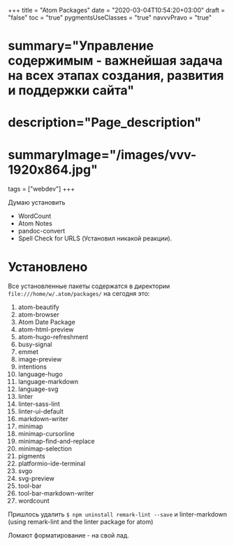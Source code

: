 +++
title = "Atom Рackages"
date = "2020-03-04T10:54:20+03:00"
draft = "false"
toc = "true"
pygmentsUseClasses = "true"
navvvPravo = "true"
# summary="Управление содержимым - важнейшая задача на всех этапах создания, развития и поддержки сайта"
# description="Page_description"
# summaryImage="/images/vvv-1920x864.jpg"
tags = ["webdev"]
+++

Думаю установить

- WordCount
- Atom Notes
- pandoc-convert
- Spell Check for URLS (Установил никакой реакции).

# Установлено

Все установленные пакеты содержатся в директории `file:///home/w/.atom/packages/` на сегодня это:

1. atom-beautify
2. atom-browser
3. Atom Date Package
4. atom-html-preview
5. atom-hugo-refreshment
6. busy-signal
7. emmet
8. image-preview
9. intentions
10. language-hugo
11. language-markdown
12. language-svg
13. linter
15. linter-sass-lint
16. linter-ui-default
17. markdown-writer
18. minimap
19. minimap-cursorline
20. minimap-find-and-replace
21. minimap-selection
22. pigments
23. platformio-ide-terminal
24. svgo
25. svg-preview
26. tool-bar
27. tool-bar-markdown-writer
28. wordcount

Пришлось удалить `$ npm uninstall remark-lint --save`
и linter-markdown (using remark-lint and the linter package for atom)

Ломают форматирование - на свой лад.
